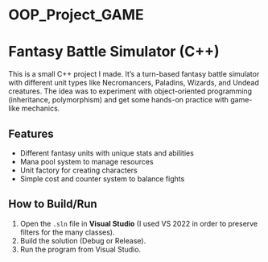 # OOP_Project_GAME

# Fantasy Battle Simulator (C++)

This is a small C++ project I made. 
It’s a turn-based fantasy battle simulator with different unit types like Necromancers, Paladins, Wizards, and Undead creatures. 
The idea was to experiment with object-oriented programming (inheritance, polymorphism) and get some hands-on practice with game-like mechanics.  

## Features
- Different fantasy units with unique stats and abilities  
- Mana pool system to manage resources  
- Unit factory for creating characters  
- Simple cost and counter system to balance fights  

## How to Build/Run
1. Open the `.sln` file in **Visual Studio** (I used VS 2022 in order to preserve filters for the many classes).  
2. Build the solution (Debug or Release).  
3. Run the program from Visual Studio.  

